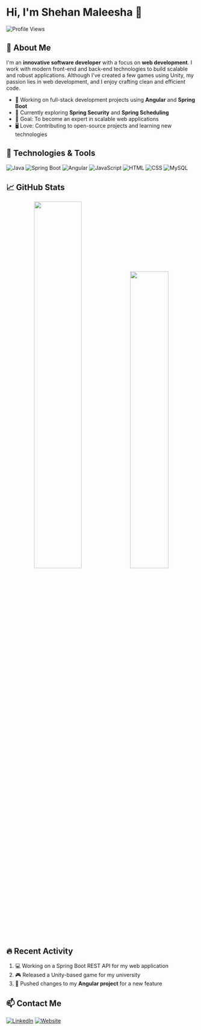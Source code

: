 # Hi, I'm Shehan Maleesha 👋

![Profile Views](https://komarev.com/ghpvc/?username=yourusername&label=Profile%20views&color=0e75b6&style=flat)

## 🌟 About Me
I'm an **innovative software developer** with a focus on **web development**. I work with modern front-end and back-end technologies to build scalable and robust applications. Although I've created a few games using Unity, my passion lies in web development, and I enjoy crafting clean and efficient code.

- 💼 Working on full-stack development projects using **Angular** and **Spring Boot**
- 🌱 Currently exploring **Spring Security** and **Spring Scheduling**
- 🎯 Goal: To become an expert in scalable web applications
- 🖥️ Love: Contributing to open-source projects and learning new technologies

## 🔧 Technologies & Tools
![Java](https://img.shields.io/badge/Java-ED8B00?style=for-the-badge&logo=java&logoColor=white)
![Spring Boot](https://img.shields.io/badge/Spring%20Boot-6DB33F?style=for-the-badge&logo=spring-boot&logoColor=white)
![Angular](https://img.shields.io/badge/Angular-DD0031?style=for-the-badge&logo=angular&logoColor=white)
![JavaScript](https://img.shields.io/badge/JavaScript-F7DF1E?style=for-the-badge&logo=javascript&logoColor=black)
![HTML](https://img.shields.io/badge/HTML-E34F26?style=for-the-badge&logo=html5&logoColor=white)
![CSS](https://img.shields.io/badge/CSS-1572B6?style=for-the-badge&logo=css3&logoColor=white)
![MySQL](https://img.shields.io/badge/MySQL-4479A1?style=for-the-badge&logo=mysql&logoColor=white)

## 📈 GitHub Stats
<p align="center">
  <img width="50%" src="https://github-readme-stats.vercel.app/api?username=shehanm95&show_icons=true&theme=cobalt" />
  <img width="45%" src="https://github-readme-stats.vercel.app/api/top-langs/?shehanm95=yourusername&layout=compact&theme=cobalt" />
</p>

## 🔥 Recent Activity
<!--START_SECTION:activity-->
1. 💻 Working on a Spring Boot REST API for my web application
2. 🎮 Released a Unity-based game for my university
3. 🚀 Pushed changes to my **Angular project** for a new feature
<!--END_SECTION:activity-->

## 📫 Contact Me
[![LinkedIn](https://img.shields.io/badge/LinkedIn-Shehan%20Maleesha-blue?style=for-the-badge&logo=linkedin)]([https://linkedin.com/in/yourusername](https://www.linkedin.com/in/shehan-maleesha-017a89261/))
[![Website](https://img.shields.io/badge/Website-Shehan%20Maleesha-4E8C2E?style=for-the-badge&logo=about.me)](https://shehanm95.github.io/shehan.com/)

